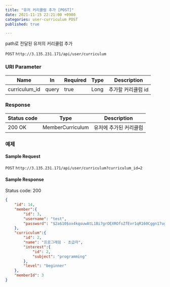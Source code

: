 ```yaml
---
title: "유저 커리큘럼 추가 [POST]"
date: 2021-11-15 22:21:00 +0900
categories: user-curriculum POST
published: true

---
```


path로 전달된 유저의 커리큘럼 추가

`POST` `http://3.135.231.171/api/user/curriculum`

### URI Parameter

| Name          | In    | Required | Type | Description        |
| ------------- | ----- | -------- | ---- | ------------------ |
| curriculum_id | query | true     | Long | 추가할 커리큘럼 id |

### Response

| Status code | Type             | Description            |
| ----------- | ---------------- | ---------------------- |
| 200 OK      | MemberCurriculum | 유저에 추가된 커리큘럼 |



### 예제

#### Sample Request

`POST` `http://3.135.231.171/api/user/curriculum?curriculum_id=2`

#### Sample Response

Status code: 200

```json
{
    "id": 14,
    "member":{
        "id": 3,
        "username": "test",
        "password": "$2a$10$ox4kqouwAtL1Bi7grOEXROfsZfEvr1qR160Cggn17ugdoPbNjLqvO"
    },
    "curriculum":{
        "id": 2,
        "name": "프로그래밍 - 초급자",
        "interest":{
            "id": 2,
            "subject": "programming"
        },
        "level": "beginner"
    },
    "memberId": 3
}
```

